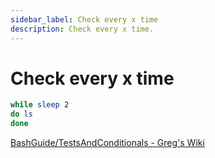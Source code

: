 ```yaml
---
sidebar_label: Check every x time
description: Check every x time.
---
```


# Check every x time

```bash
while sleep 2
do ls
done
```

[BashGuide/TestsAndConditionals - Greg's Wiki](https://mywiki.wooledge.org/BashGuide/TestsAndConditionals#Conditional_Blocks_.28if.2C_test_and_.5B.5B.29)